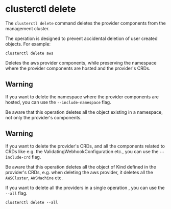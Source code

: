 # clusterctl delete

The `clusterctl delete` command deletes the provider components from the management cluster.

The operation is designed to prevent accidental deletion of user created objects. For example:

```shell
clusterctl delete aws
```

Deletes the aws provider components, while preserving the namespace where the provider components are hosted and
the provider's CRDs.

<aside class="note warning">

<h1>Warning</h1>

If you want to delete the namespace where the provider components are hosted, you can use the `--include-namespace` flag.

Be aware that this operation deletes all the object existing in a namespace, not only the provider's components.

</aside> 

<aside class="note warning">

<h1>Warning</h1>

If you want to delete the provider's CRDs, and all the components related to CRDs like e.g. the ValidatingWebhookConfiguration etc.,
you can use the `--include-crd` flag.

Be aware that this operation deletes all the object of Kind defined in the provider's CRDs, e.g. when deleting
the aws provider, it deletes all the `AWSCluster`, `AWSMachine` etc.

</aside> 

If you want to delete all the providers in a single operation , you can use the `--all` flag.

```shell
clusterctl delete --all
```
